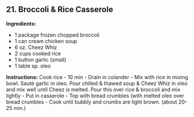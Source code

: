 ## 21. Broccoli & Rice Casserole

**Ingredients:**
- 1 package frozen chopped broccoli
- 1 can cream chicken soup
- 6 oz. Cheez Whiz
- 2 cups cooked rice
- 1 button garlic (small)
- 1 table sp. oleo

**Instructions:**
Cook rice - 10 min - Drain in colander - Mix with rice in mixing bowl. Sauté garlic in oleo. Pour chilled & thawed soup & Cheez Whiz in oleo and mix well until Cheez is melted. Pour this over rice & broccoli and mix lightly - Put in casserole - Top with bread crumbles (with melted oleo over bread crumbles - Cook until bubbly and crumbs are light brown. (about 20-25 min.)